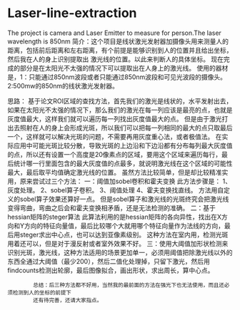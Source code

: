 # Laser-line-extraction
The project is camera and Laser Emitter to measure for person.The laser wavelength is 850nm
简介：这个项目是线状激光发射器加摄像头用来测量人的距离，包括前后距离和左右距离，有个前提是能够识别到人的位置并且给出坐标，然后我在人的身上识别提取出
激光线的位置。以此来判断人的具体坐标。
现在完成的部分是在太阳光不太强的情况下可以提取出在人身上的激光线。
使用的器材是，1：只能通过850nm波段或者只能通过850nm波段和可见光波段的摄像头。
            2:500mw的850nm的线状激光发射器。


思路：
            基于论文ROI区域的查找方法，首先我们的激光是线状的，水平发射出去，如果在太阳光不太强的情况下，那么我们的激光在每一列应该是最亮的点，也就是
            灰度值最大，这样我们就可以遍历每一列找出灰度值最大的点。
            但是由于激光打出去照射在人的身上会形成光斑，所以我们可以把每一列相同的最大的点只取最后一个，这样就可以解决光斑的问题，不需要再用灰度重心法，或者极值法。
            在实际应用中可能光斑比较分散，导致光斑的上边沿和下边沿都有分布每列最大灰度值的点，所以还有设置一个高度是20像素点的区域，要用这个区域来遍历每行，最后统计哪一行里面包含的最大灰度值的点最多，就说明激光线在这个区域的可能性最大，最后取平均值确定激光线的位置。
            虽然方法比较简单，但是却比较精准实用，原来尝试过三个方法：
            一：阈值加sobel卷积和霍夫变换
	此方法步骤是：
	1、灰度处理。
	2、sobel算子卷积。
	3、阈值处理
	4、霍夫变换找直线。
            方法用自定义的sobel算子效果还算好一点。
            但是sobel算子和激光线的光斑终究会把激光线变得弯曲，弯曲之后会和霍夫变换相矛盾，还是无法检测的准确。
            二：基于hessian矩阵的steger算法
            此算法利用的是hessian矩阵的各向异性，找出在X方向和Y方向的特征向量值，最后比较哪个大就用哪个特征向量作为法线的方向，最后用steger求出中心点，也可以达到亚像素级别。
            这种方法在室内用，检测光斑用着还可以，但是对于漫反射或者室外效果不好。
            三：使用大阈值加形状检测来识别光斑，激光线，这种方法适用的场景更加单一，必须用阈值把除激光线以外的东西全通过大阈值（最少200），然后二值化处理掉，只留下激光，然后用findcounts检测出轮廓，最后图像拟合，画出形状，求出周长，算中心点。
            
            
            总结：后三种方法都不好用，当然我的最前面的方法在强光下也无法使用，而且还必须检测到人的坐标的前提下
            还有待完善，还请大家指点。
